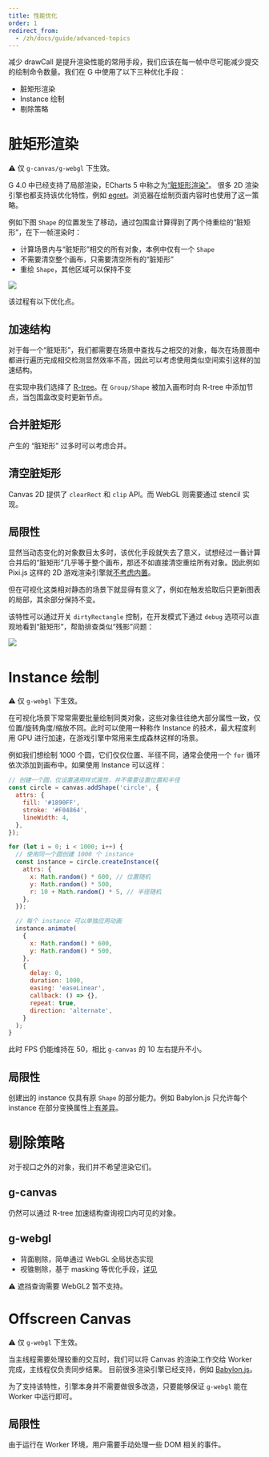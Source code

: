 ```yaml
---
title: 性能优化
order: 1
redirect_from:
  - /zh/docs/guide/advanced-topics
---
```


减少 drawCall 是提升渲染性能的常用手段，我们应该在每一帧中尽可能减少提交的绘制命令数量。我们在 G 中使用了以下三种优化手段：

- 脏矩形渲染
- Instance 绘制
- 剔除策略

# 脏矩形渲染

⚠️ 仅 `g-canvas/g-webgl` 下生效。

G 4.0 中已经支持了局部渲染，ECharts 5 中称之为[“脏矩形渲染”](https://zhuanlan.zhihu.com/p/346897719)。
很多 2D 渲染引擎也都支持该优化特性，例如 [egret](https://github.com/egret-labs/egret-docs/blob/master/Engine2D/update/update255/README.md#%E8%84%8F%E7%9F%A9%E5%BD%A2%E5%BC%80%E5%85%B3)。浏览器在绘制页面内容时也使用了这一策略。

例如下图 `Shape` 的位置发生了移动，通过包围盒计算得到了两个待重绘的“脏矩形”，在下一帧渲染时：

- 计算场景内与“脏矩形”相交的所有对象，本例中仅有一个 `Shape`
- 不需要清空整个画布，只需要清空所有的“脏矩形”
- 重绘 `Shape`，其他区域可以保持不变

![](https://gw.alipayobjects.com/mdn/rms_6ae20b/afts/img/A*oj9uTJfi9ckAAAAAAAAAAAAAARQnAQ)

该过程有以下优化点。

## 加速结构

对于每一个“脏矩形”，我们都需要在场景中查找与之相交的对象，每次在场景图中都进行遍历完成相交检测显然效率不高，因此可以考虑使用类似空间索引这样的加速结构。

在实现中我们选择了 [R-tree](https://github.com/mourner/rbush)。在 `Group/Shape` 被加入画布时向 R-tree 中添加节点，当包围盒改变时更新节点。

## 合并脏矩形

产生的 “脏矩形” 过多时可以考虑合并。

## 清空脏矩形

Canvas 2D 提供了 `clearRect` 和 `clip` API。而 WebGL 则需要通过 stencil 实现。

## 局限性

显然当动态变化的对象数目太多时，该优化手段就失去了意义，试想经过一番计算合并后的“脏矩形”几乎等于整个画布，那还不如直接清空重绘所有对象。因此例如 Pixi.js 这样的 2D 游戏渲染引擎就[不考虑内置](https://github.com/pixijs/pixi.js/issues/3503)。

但在可视化这类相对静态的场景下就显得有意义了，例如在触发拾取后只更新图表的局部，其余部分保持不变。

该特性可以通过开关 `dirtyRectangle` 控制，在开发模式下通过 `debug` 选项可以直观地看到“脏矩形”，帮助排查类似“残影”问题：

![](https://gw.alipayobjects.com/mdn/rms_6ae20b/afts/img/A*5gAnS71u5xEAAAAAAAAAAAAAARQnAQ)

# Instance 绘制

⚠️ 仅 `g-webgl` 下生效。

在可视化场景下常常需要批量绘制同类对象，这些对象往往绝大部分属性一致，仅位置/旋转角度/缩放不同。此时可以使用一种称作 Instance 的技术，最大程度利用 GPU 进行加速，在游戏引擎中常用来生成森林这样的场景。

例如我们想绘制 1000 个圆，它们仅仅位置、半径不同，通常会使用一个 `for` 循环依次添加到画布中。如果使用 Instance 可以这样：

```javascript
// 创建一个圆，仅设置通用样式属性，并不需要设置位置和半径
const circle = canvas.addShape('circle', {
  attrs: {
    fill: '#1890FF',
    stroke: '#F04864',
    lineWidth: 4,
  },
});

for (let i = 0; i < 1000; i++) {
  // 使用同一个圆创建 1000 个 instance
  const instance = circle.createInstance({
    attrs: {
      x: Math.random() * 600, // 位置随机
      y: Math.random() * 500,
      r: 10 + Math.random() * 5, // 半径随机
    },
  });

  // 每个 instance 可以单独应用动画
  instance.animate(
    {
      x: Math.random() * 600,
      y: Math.random() * 500,
    },
    {
      delay: 0,
      duration: 1000,
      easing: 'easeLinear',
      callback: () => {},
      repeat: true,
      direction: 'alternate',
    }
  );
}
```

此时 FPS 仍能维持在 50，相比 `g-canvas` 的 10 左右提升不小。

## 局限性

创建出的 instance 仅具有原 `Shape` 的部分能力。例如 Babylon.js 只允许每个 instance 在部分变换属性上[有差异](https://doc.babylonjs.com/divingDeeper/mesh/copies/instances)。

# 剔除策略

对于视口之外的对象，我们并不希望渲染它们。

## g-canvas

仍然可以通过 R-tree 加速结构查询视口内可见的对象。

## g-webgl

- 背面剔除，简单通过 WebGL 全局状态实现
- 视锥剔除，基于 masking 等优化手段，[详见](https://github.com/antvis/GWebGPUEngine/issues/3)

⚠️ 遮挡查询需要 WebGL2 暂不支持。

# Offscreen Canvas

⚠️ 仅 `g-webgl` 下生效。

当主线程需要处理较重的交互时，我们可以将 Canvas 的渲染工作交给 Worker 完成，主线程仅负责同步结果。
目前很多渲染引擎已经支持，例如 [Babylon.js](https://doc.babylonjs.com/divingDeeper/scene/offscreenCanvas)。

为了支持该特性，引擎本身并不需要做很多改造，只要能够保证 `g-webgl` 能在 Worker 中运行即可。

## 局限性

由于运行在 Worker 环境，用户需要手动处理一些 DOM 相关的事件。
